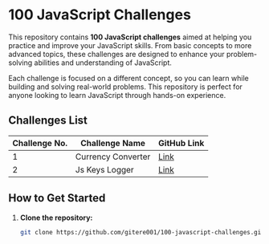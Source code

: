 # 100 JavaScript Challenges

This repository contains **100 JavaScript challenges** aimed at helping you practice and improve your JavaScript skills. From basic concepts to more advanced topics, these challenges are designed to enhance your problem-solving abilities and understanding of JavaScript.

Each challenge is focused on a different concept, so you can learn while building and solving real-world problems. This repository is perfect for anyone looking to learn JavaScript through hands-on experience.

## Challenges List

| Challenge No. | Challenge Name          | GitHub Link                                           |
|---------------|-------------------------|-------------------------------------------------------|
| 1             | Currency Converter      | [Link](https://github.com/gitere001/100-javascript-challenges/tree/main/currencyConverter) |
|2|Js Keys Logger|[Link](https://github.com/gitere001/100-javascript-challenges/tree/main/javascriptKeyInfo)|



## How to Get Started

1. **Clone the repository:**
   ```bash
   git clone https://github.com/gitere001/100-javascript-challenges.git

